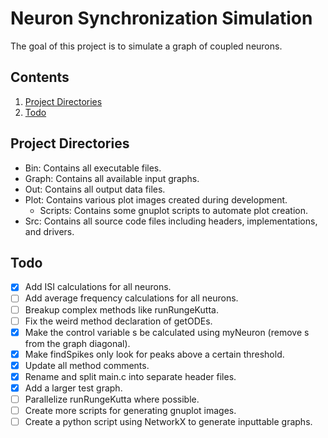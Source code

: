 # Neuron Synchronization Simulation
The goal of this project is to simulate a graph of coupled neurons.

## Contents
1. [Project Directories](https://github.com/LittleB30/IT287/tree/Dev#project-directories)
2. [Todo](https://github.com/LittleB30/IT287/tree/Dev#todo)

## Project Directories
- Bin: Contains all executable files.
- Graph: Contains all available input graphs.
- Out: Contains all output data files.
- Plot: Contains various plot images created during development.
  - Scripts: Contains some gnuplot scripts to automate plot creation.
- Src: Contains all source code files including headers, implementations, and drivers.

## Todo
- [x] Add ISI calculations for all neurons.
- [ ] Add average frequency calculations for all neurons.
- [ ] Breakup complex methods like runRungeKutta.
- [ ] Fix the weird method declaration of getODEs.
- [x] Make the control variable s be calculated using myNeuron (remove s from the graph diagonal).
- [x] Make findSpikes only look for peaks above a certain threshold.
- [x] Update all method comments.
- [x] Rename and split main.c into separate header files.
- [x] Add a larger test graph.
- [ ] Parallelize runRungeKutta where possible.
- [ ] Create more scripts for generating gnuplot images.
- [ ] Create a python script using NetworkX to generate inputtable graphs.
